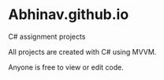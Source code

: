 # Abhinav.github.io
C# assignment projects

All projects are created with C# using MVVM. 

Anyone is free to view or edit code. 
